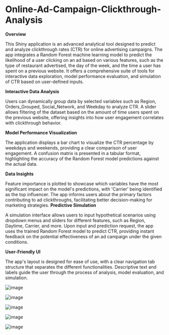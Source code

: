 # Online-Ad-Campaign-Clickthrough-Analysis

**Overview**

This Shiny application is an advanced analytical tool designed to predict and analyze clickthrough rates (CTR) for online advertising campaigns. The app integrates a Random Forest machine learning model to predict the likelihood of a user clicking on an ad based on various features, such as the type of restaurant advertised, the day of the week, and the time a user has spent on a previous website. It offers a comprehensive suite of tools for interactive data exploration, model performance evaluation, and simulation of CTR based on user-defined inputs.


**Interactive Data Analysis**

Users can dynamically group data by selected variables such as Region, Orders_Grouped, Social_Network, and Weekday to analyze CTR.
A slider allows filtering of the dataset based on the amount of time users spent on the previous website, offering insights into how user engagement correlates with clickthrough behavior.


**Model Performance Visualization**

The application displays a bar chart to visualize the CTR percentage by weekdays and weekends, providing a clear comparison of user engagement.
A confusion matrix is presented in a tabular format, highlighting the accuracy of the Random Forest model predictions against the actual data.


**Data Insights**

Feature importance is plotted to showcase which variables have the most significant impact on the model's predictions, with 'Carrier' being identified as the top influencer.
The app informs users about the primary factors contributing to ad clickthroughs, facilitating better decision-making for marketing strategies.
**Predictive Simulation**

A simulation interface allows users to input hypothetical scenarios using dropdown menus and sliders for different features, such as Region, Daytime, Carrier, and more.
Upon input and prediction request, the app uses the trained Random Forest model to predict CTR, providing instant feedback on the potential effectiveness of an ad campaign under the given conditions.


**User-Friendly UI**

The app's layout is designed for ease of use, with a clear navigation tab structure that separates the different functionalities.
Descriptive text and labels guide the user through the process of analysis, model evaluation, and simulation.


![image](https://github.com/N1thin24/Online-Ad-Campaign-Clickthrough-Analysis/assets/107985125/4e124e5b-2a21-42e1-a337-8fcccd0cbe4a)


![image](https://github.com/N1thin24/Online-Ad-Campaign-Clickthrough-Analysis/assets/107985125/d4c994a5-4f01-48d7-bbaf-21fd6c1ec5da)


![image](https://github.com/N1thin24/Online-Ad-Campaign-Clickthrough-Analysis/assets/107985125/2eb30473-0dd2-4045-81d6-12dd8d285197)

![image](https://github.com/N1thin24/Online-Ad-Campaign-Clickthrough-Analysis/assets/107985125/bf3b2be9-aef1-4147-aea3-5984c5d29972)


![image](https://github.com/N1thin24/Online-Ad-Campaign-Clickthrough-Analysis/assets/107985125/4796bd1e-6a15-47c5-8f59-b6bb336dec96)


